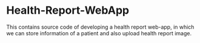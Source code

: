 # Health-Report-WebApp
This contains source code of developing a health report web-app, in which we can store information of a patient and also upload health report image.
